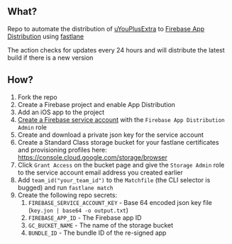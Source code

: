 ## What?

Repo to automate the distribution of [uYouPlusExtra](https://github.com/arichorn/uYouPlusExtra) to [Firebase App Distribution](https://firebase.google.com/docs/app-distribution) using [fastlane](https://fastlane.tools)

The action checks for updates every 24 hours and will distribute the latest build if there is a new version

## How?
1. Fork the repo
2. Create a Firebase project and enable App Distribution
3. Add an iOS app to the project
4. [Create a Firebase service account](https://console.cloud.google.com/projectselector2/iam-admin/serviceaccounts) with the `Firebase App Distribution Admin` role
5. Create and download a private json key for the service account
6. Create a Standard Class storage bucket for your fastlane certificates and provisioning profiles here: https://console.cloud.google.com/storage/browser
7. Click `Grant Access` on the bucket page and give the `Storage Admin` role to the service account email address you created earlier
8. Add `team_id("your_team_id")` to the `Matchfile` (the CLI selector is bugged) and run `fastlane match`
9. Create the following repo secrets:
   1. `FIREBASE_SERVICE_ACCOUNT_KEY` - Base 64 encoded json key file (`key.jon | base64 -o output.txt`)
   2. `FIREBASE_APP_ID` - The Firebase app ID
   3. `GC_BUCKET_NAME` - The name of the storage bucket
   4. `BUNDLE_ID` - The bundle ID of the re-signed app